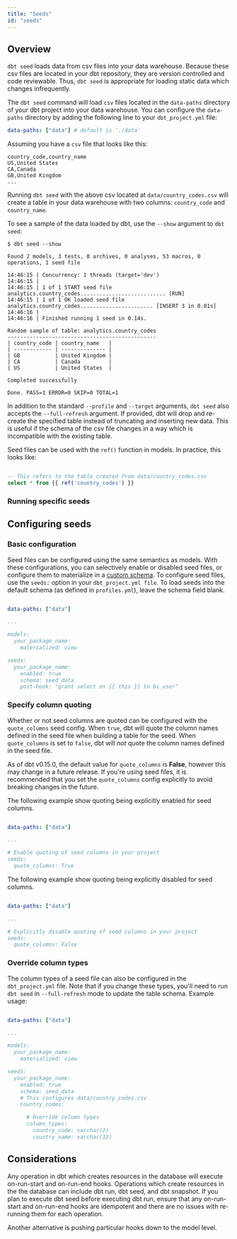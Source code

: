 ```yaml
---
title: "Seeds"
id: "seeds"
---
```


## Overview
`dbt seed` loads data from csv files into your data warehouse. Because these csv files are located in your dbt repository, they are version controlled and code reviewable. Thus, `dbt seed` is appropriate for loading static data which changes infrequently.

The `dbt seed` command will load `csv` files located in the `data-paths` directory of your dbt project into your data warehouse. You can configure the `data-paths` directory by adding the following line to your `dbt_project.yml` file:

<File name='dbt_project.yml'>

```yaml
data-paths: ["data"] # default is './data'
```

</File>

Assuming you have a `csv` file that looks like this:

<File name='country_codes.csv'>

```text
country_code,country_name
US,United States
CA,Canada
GB,United Kingdom
...
```

</File>

Running `dbt seed` with the above csv located at `data/country_codes.csv` will create a table in your data warehouse with two columns: `country_code` and `country_name`.

To see a sample of the data loaded by dbt, use the `--show` argument to `dbt seed`:

```
$ dbt seed --show

Found 2 models, 3 tests, 0 archives, 0 analyses, 53 macros, 0 operations, 1 seed file

14:46:15 | Concurrency: 1 threads (target='dev')
14:46:15 |
14:46:15 | 1 of 1 START seed file analytics.country_codes........................... [RUN]
14:46:15 | 1 of 1 OK loaded seed file analytics.country_codes....................... [INSERT 3 in 0.01s]
14:46:16 |
14:46:16 | Finished running 1 seed in 0.14s.

Random sample of table: analytics.country_codes
-----------------------------------------------
| country_code | country_name   |
| ------------ | -------------- |
| GB           | United Kingdom |
| CA           | Canada         |
| US           | United States  |

Completed successfully

Done. PASS=1 ERROR=0 SKIP=0 TOTAL=1
```

In addition to the standard `--profile` and `--target` arguments, `dbt seed` also accepts the `--full-refresh` argument. If provided, dbt will drop and re-create the specified table instead of truncating and inserting new data. This is useful if the schema of the csv file changes in a way which is incompatible with the existing table.

Seed files can be used with the `ref()` function in models. In practice, this looks like:

<File name='models/my_model.sql'>

```sql

-- This refers to the table created from data/country_codes.csv
select * from {{ ref('country_codes') }}

```

### Running specific seeds

</File>

## Configuring seeds
### Basic configuration

Seed files can be configured using the same semantics as models. With these configurations, you can selectively enable or disabled seed files, or configure them to materialize in a [custom schema](using-custom-schemas). To configure seed files, use the `seeds:` option in your `dbt_project.yml file`. To load seeds into the default schema (as defined in `profiles.yml`), leave the schema field blank.

```yaml

data-paths: ["data"]

...

models:
  your_package_name:
    materialized: view

seeds:
  your_package_name:
    enabled: true
    schema: seed_data
    post-hook: "grant select on {{ this }} to bi_user"
```

### Specify column quoting
Whether or not seed columns are quoted can be configured with the `quote_columns`  seed config. When `true`, dbt will quote the column names defined in the seed file when building a table for the seed. When `quote_columns` is set to `false`, dbt will _not_ quote the column names defined in the seed file.

As of dbt v0.15.0, the default value for `quote_columns` is **False**, however this may change in a future release. If you're using seed files, it is recommended that you set the `quote_columns` config explicitly to avoid breaking changes in the future.

The following example show quoting being explicitly enabled for seed columns.

<File name='dbt_project.yml'>

```yaml

data-paths: ["data"]

...

# Enable quoting of seed columns in your project
seeds:
  quote_columns: True
```

</File>

The following example show quoting being explicitly disabled for seed columns.

<File name='dbt_project.yml'>

```yaml

data-paths: ["data"]

...

# Explicitly disable quoting of seed columns in your project
seeds:
  quote_columns: False
```

</File>

### Override column types

The column types of a seed file can also be configured in the `dbt_project.yml` file. Note that if you change these types, you'll need to run `dbt seed` in `--full-refresh` mode to update the table schema. Example usage:

<File name='dbt_project.yml'>

```yaml

data-paths: ["data"]

...

models:
  your_package_name:
    materialized: view

seeds:
  your_package_name:
    enabled: true
    schema: seed_data
    # This configures data/country_codes.csv
    country_codes:

      # Override column types
      column_types:
        country_code: varchar(2)
        country_name: varchar(32)
```

</File>

## Considerations

Any operation in dbt which creates resources in the database will execute on-run-start and on-run-end hooks. Operations which create resources in the the database can include dbt run, dbt seed, and dbt snapshot. If you plan to execute dbt seed before executing dbt run, ensure that any on-run-start and on-run-end hooks are idempotent and there are no issues with re-running them for each operation.

Another alternative is pushing particular hooks down to the model level.
